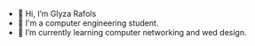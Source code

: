 - 👋 Hi, I’m Glyza Rafols
- 👀 I'm a computer engineering student.
- 🌱 I’m currently learning computer networking and wed design.
<!---
aaayyyzzzzzzz/aaayyyzzzzzzz is a ✨ special ✨ repository because its `README.md` (this file) appears on your GitHub profile.
You can click the Preview link to take a look at your changes.
--->

